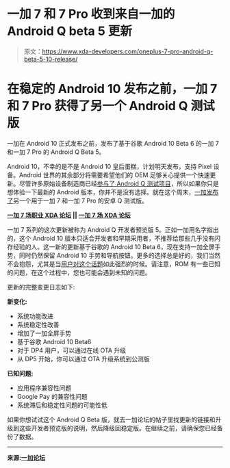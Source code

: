 # 一加 7 和 7 Pro 收到来自一加的 Android Q beta 5 更新

> 原文：<https://www.xda-developers.com/oneplus-7-pro-android-q-beta-5-10-release/>

# 在稳定的 Android 10 发布之前，一加 7 和 7 Pro 获得了另一个 Android Q 测试版

一加在 Android 10 正式发布之前，发布了基于谷歌 Android 10 Beta 6 的一加 7 和一加 7 Pro 的 Android Q Beta 5。

Android 10，不幸的是不是 Android 10 皇后蛋糕，计划明天发布，支持 Pixel 设备。Android 世界的其余部分将需要希望他们的 OEM 足够关心提供一个快速更新。尽管许多原始设备制造商已经[参与了 Android Q 测试项目](https://www.xda-developers.com/android-q-beta-3-released/)，所以如果你只是想体验一下最新的 Android 版本，你并不是没有选择。就在这个周末，[一加发布了](https://forums.oneplus.com/threads/android-q-developer-preview-5-for-oneplus-7-pro-and-7.1097600/)另一个用于一加 7 和一加 7 Pro 的安卓 Q 测试版。

**[一加 7 场职业 XDA 论坛](https://forum.xda-developers.com/oneplus-7-pro) || [一加 7 场 XDA 论坛](https://forum.xda-developers.com/oneplus-7)**

一加 7 系列的这次更新被称为 Android Q 开发者预览版 5。正如一加用名字指出的，这个 Android 10 版本只适合开发者和早期采用者，不推荐给那些几乎没有闪存经验的人。这一新的更新基于谷歌的 Android 10 Beta 6，现在支持一加全屏手势，同时仍然保留 Android 10 手势和导航按钮。更多的选择总是好的，我们当然不会抱怨，尤其是当[用户对这个话题](https://www.xda-developers.com/google-defends-android-q-gesture-navigation/)如此强烈的时候。请注意，ROM 有一些已知的问题，在这个过程中，您也可能会遇到未知的问题。

更新的完整变更日志如下:

**新变化:**

*   系统功能改进
*   系统稳定性改善
*   增加了一加全屏手势
*   基于谷歌 Android 10 Beta6
*   对于 DP4 用户，可以通过在线 OTA 升级
*   从 DP5 开始，你可以通过 OTA 升级系统到公测版

**已知问题:**

*   应用程序兼容性问题
*   Google Pay 的兼容性问题
*   系统滞后和稳定性问题的可能性低

如果你想试试这个 Android Q Beta 版，就去一加论坛的帖子里找更新的链接和升级到这些开发者预览版的说明，然后降级回稳定版。在继续之前，请确保您已经备份了数据。

* * *

**来源:[一加论坛](https://forums.oneplus.com/threads/android-q-developer-preview-5-for-oneplus-7-pro-and-7.1097600/)**